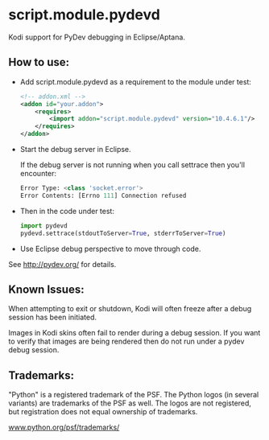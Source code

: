 script.module.pydevd
==================

Kodi support for PyDev debugging in Eclipse/Aptana.

How to use:
-----------

 * Add script.module.pydevd as a requirement to the module under test:

    ```xml
    <!-- addon.xml -->
    <addon id="your.addon">
        <requires>
            <import addon="script.module.pydevd" version="10.4.6.1"/>
        </requires>
    </addon>
    ```
 * Start the debug server in Eclipse.

    If the debug server is not running when you call settrace then you'll encounter:

    ```python
    Error Type: <class 'socket.error'>
    Error Contents: [Errno 111] Connection refused
    ```

 * Then in the code under test:

    ```python
    import pydevd
    pydevd.settrace(stdoutToServer=True, stderrToServer=True)
    ```
 * Use Eclipse debug perspective to move through code.

See http://pydev.org/ for details.

Known Issues:
-------------

When attempting to exit or shutdown, Kodi will often freeze after a debug session
has been initiated.

Images in Kodi skins often fail to render during a debug session. If you want to
verify that images are being rendered then do not run under a pydev debug session.

Trademarks:
----------

"Python" is a registered trademark of the PSF. The Python logos (in several variants) are trademarks of the PSF as well. The logos are not registered, but registration does not equal ownership of trademarks.

www.python.org/psf/trademarks/
